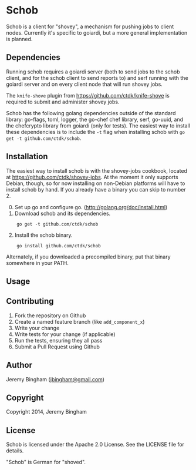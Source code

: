 # Schob

Schob is a client for "shovey", a mechanism for pushing jobs to client nodes. 
Currently it's specific to goiardi, but a more general implementation is 
planned.

Dependencies
------------

Running schob requires a goiardi server (both to send jobs to the schob client,
and for the schob client to send reports to) and serf running with the goiardi
server and on every client node that will run shovey jobs.

The `knife-shove` plugin from https://github.com/ctdk/knife-shove is required to
submit and administer shovey jobs.

Schob has the following golang dependencies outside of the standard library:
go-flags, toml, logger, the go-chef chef library, serf, go-uuid, and the 
chefcrypto library from goiardi (only for tests). The easiest way to install
these dependencies is to include the `-t` flag when installing schob with
`go get -t github.com/ctdk/schob`.

Installation
------------

The easiest way to install schob is with the shovey-jobs cookbook, located at
https://github.com/ctdk/shovey-jobs. At the moment it only supports Debian,
though, so for now installing on non-Debian platforms will have to install schob
by hand. If you already have a binary you can skip to number 2.

0. Set up go and configure go. (http://golang.org/doc/install.html)
1. Download schob and its dependencies.
```
	go get -t github.com/ctdk/schob
```
2. Install the schob binary.
```
	go install github.com/ctdk/schob
```
Alternately, if you downloaded a precompiled binary, put that binary somewhere
in your PATH.

Usage
-----

Contributing
------------
1. Fork the repository on Github
2. Create a named feature branch (like `add_component_x`)
3. Write your change
4. Write tests for your change (if applicable)
5. Run the tests, ensuring they all pass
6. Submit a Pull Request using Github

Author
------

Jeremy Bingham (<jbingham@gmail.com>)

Copyright
---------

Copyright 2014, Jeremy Bingham

License
-------

Schob is licensed under the Apache 2.0 License. See the LICENSE file for
details.

"Schob" is German for "shoved".
